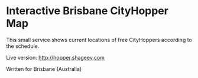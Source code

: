 Interactive Brisbane CityHopper Map
======

This small service shows current locations of free CityHoppers according to the schedule.

Live version:
http://hopper.shageev.com

Written for Brisbane (Australia)
